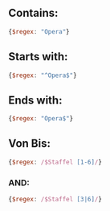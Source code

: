 
## Contains:
```js
{$regex: "Opera"}
```
## Starts with:
```js
{$regex: "^Opera$"}
```
## Ends with:
```js
{$regex: "Opera$"}
```
## Von Bis:
```js
{$regex: /$Staffel [1-6]/}
```

### AND:
```js
{$regex: /$Staffel [3|6]/}
```